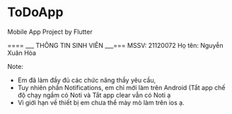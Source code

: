# ToDoApp
Mobile App Project by Flutter

==== ___ THÔNG TIN SINH VIÊN ___===
MSSV: 21120072
Họ tên: Nguyễn Xuân Hòa

Note: 
- Em đã làm đầy đủ các chức năng thầy yêu cầu,
- Tuy nhiên phần Notifications, em chỉ mới làm trên Android (Tắt app chế độ chạy ngầm có Noti và Tắt app clear vẫn có Noti ạ
- Vì giới hạn về thiết bị em chưa thể mày mò làm trên ios ạ.
